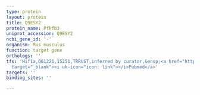 ```yaml
---
type: protein
layout: protein
title: Q9ESY2
protein_name: Pfkfb3
uniprot_accession: Q9ESY2
ncbi_gene_id: '-'
organism: Mus musculus
function: target gene
orthologs: ''
tfs: 'Hif1a,Q61221,15251,TRRUST,inferred by curator,&ensp;<a href="https://www.ncbi.nlm.nih.gov/pubmed/?term=14623077%5Buid%5D+OR+29087512%5Buid%5D"
  target="_blank"><i uk-icon="icon: link"></i>Pubmed</a>'
targets: ''
binding_sites: ''

---
```

